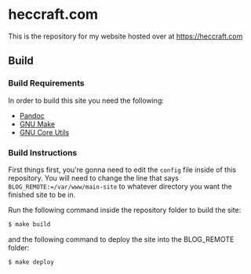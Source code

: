 # heccraft.com
This is the repository for my website hosted over at https://heccraft.com

## Build

### Build Requirements
In order to build this site you need the following:
* [Pandoc](https://pandoc.org/)
* [GNU Make](https://www.gnu.org/software/make/)
* [GNU Core Utils](https://www.gnu.org/software/coreutils/)

### Build Instructions
First things first, you're gonna need to edit the `config` file inside of this repository. You will need to change the line that says `BLOG_REMOTE:=/var/www/main-site` to whatever directory you want the finished site to be in.

Run the following command inside the repository folder to build the site:
```sh
$ make build
```

and the following command to deploy the site into the BLOG_REMOTE folder:
```sh
$ make deploy
```
